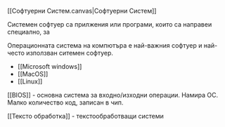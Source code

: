 
[[Софтуерни Систем.canvas|Софтуерни Систем]]

Системен софтуер са прилжения или програми, които са направеи специално, за

Операционната система на компютъра е най-важния софтуер и най-често използван ситемен софтуер. 

- [[Microsoft windows]]
- [[MacOS]]
- [[Linux]]

[[BIOS]] - основна система за входно/изходни операции. Намира ОС. Малко количество код, записан в чип.

[[Тексто обработка]] - текстообработващи системи
